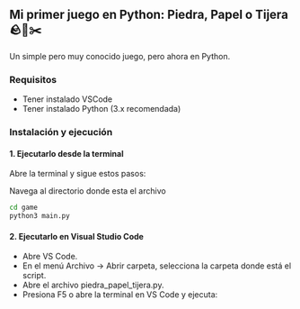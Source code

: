 ## Mi primer juego en Python: Piedra, Papel o Tijera 🪨🧻✂️

Un simple pero muy conocido juego, pero ahora en Python.

### Requisitos
* Tener instalado VSCode
* Tener instalado Python (3.x recomendada)

### Instalación y ejecución

#### 1. Ejecutarlo desde la terminal
Abre la terminal y sigue estos pasos:

Navega al directorio donde esta el archivo
```sh
cd game
python3 main.py
```
#### 2. Ejecutarlo en Visual Studio Code
* Abre VS Code.
* En el menú Archivo → Abrir carpeta, selecciona la carpeta donde está el script.
* Abre el archivo piedra_papel_tijera.py.
* Presiona F5 o abre la terminal en VS Code y ejecuta: